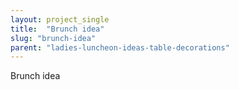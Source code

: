```yaml
---
layout: project_single
title:  "Brunch idea"
slug: "brunch-idea"
parent: "ladies-luncheon-ideas-table-decorations"
---
```

Brunch idea